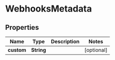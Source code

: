 

# WebhooksMetadata


## Properties

Name | Type | Description | Notes
------------ | ------------- | ------------- | -------------
**custom** | **String** |  |  [optional]



